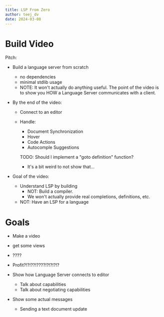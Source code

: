 ```yaml
---
title: LSP From Zero
author: teej_dv
date: 2024-03-08
---
```


# Build Video

Pitch:
- Build a language server from scratch
  - no dependencies
  - minimal stdlib usage
  - NOTE: It won't actually do anything useful.
    The point of the video is to show you HOW a Language Server
    communicates with a client.

- By the end of the video:
  - Connect to an editor
  - Handle:
    - Document Synchronization
    - Hover
    - Code Actions
    - Autocomple Suggestions

    TODO: Should I implement a "goto definition" function?
    - It's a bit weird to not show that...

- Goal of the video:
  - Understand LSP by building
    - NOT: Build a compiler.
    - We won't actually provide real completions, definitions, etc.
  - NOT: Have an LSP for a language

# Goals

- Make a video
- get some views
- ????
- Profit?!?!??!????!?!?!?!?

- Show how Language Server connects to editor
  - Talk about capabilities
  - Talk about negotiating capabilities

- Show some actual messages
  - Sending a text document update




